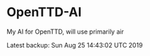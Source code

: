# OpenTTD-AI
My AI for OpenTTD, will use primarily air

Latest backup: Sun Aug 25 14:43:02 UTC 2019
